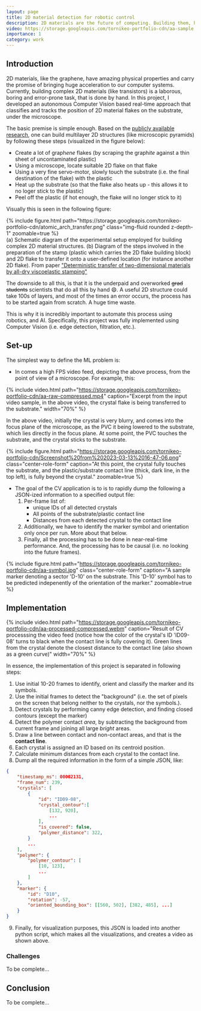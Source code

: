 ```yaml
---
layout: page
title: 2D material detection for robotic control
description: 2D materials are the future of computing. Building them, however requires huge human labor - can we automate this?
video: https://storage.googleapis.com/tornikeo-portfolio-cdn/aa-sample.webm
importance: 1
category: work
---
```


## Introduction

2D materials, like the graphene, have amazing physical properties and carry the promise of bringing huge acceleration to our computer systems. Currently, building complex 2D materials (like transistors) is a laborous, boring and error-prone task, that is done by hand. In this project, I developed an autonomous Computer Vision based real-time approach that classifies and tracks the position of 2D material flakes on the substrate, under the microscope.

The basic premise is simple enough. Based on the [publicly available research](https://arxiv.org/pdf/1311.4829.pdf), one can build multilayer 2D structures (like microscopic pyramids) by following these steps (visualized in the figure below):

- Create a lot of graph*ene* flakes (by scraping the graph*ite* against a thin sheet of uncontaminated plastic)
- Using a microscope, locate suitable 2D flake on that flake
- Using a very fine servo-motor, slowly touch the substrate (i.e. the final destination of the flake) with the plastic
- Heat up the substrate (so that the flake also heats up - this allows it to no loger stick to the plastic)
- Peel off the plastic (if hot enough, the flake will no longer stick to it)

Visually this is seen in the following figure:

<div class="row mt-3">
    <div class="col">
        {% include figure.html path="https://storage.googleapis.com/tornikeo-portfolio-cdn/atomic_arch_transfer.png" class="img-fluid rounded z-depth-1" zoomable=true %}
    </div>
</div>
<div class="caption" >
    (a) Schematic diagram of the experimental setup
    employed for building complex 2D material structures. (b) Diagram of the steps involved in the preparation of the
    stamp (plastic which carries the 2D flake building block) and 2D flake to transfer it onto a user-defined location
    (for instance another 2D flake). From paper <a href="https://arxiv.org/pdf/1311.4829.pdf">
    "Deterministic transfer of two-dimensional materials by all-dry
viscoelastic stamping"</a>
</div>

The downside to all this, is that it is the underpaid and overworked ~~grad students~~ scientists that do all this by hand :smile:. A useful 2D structure could take 100s of layers, and most of the times an error occurs, the process has to be started again from scratch. A huge time waste.

This is why it is incredibly important to automate this process using robotics, and AI. Specifically, this project was fully implemented using Computer Vision (i.e. edge detection, filtration, etc.). 

## Set-up

The simplest way to define the ML problem is:
- In comes a high FPS video feed, depicting the above process, from the point of view of a microscope. For example, this:


{% include video.html path="https://storage.googleapis.com/tornikeo-portfolio-cdn/aa-raw-compressed.mp4" caption="Excerpt from the input video sample, in the above video, the crystal flake is being transferred to the substrate." width="70%" %}

In the above video, initially the crystal is very blurry, and comes into the focus plane of the microscope, as the PVC it being lowered to the substrate, which lies directly in the focus plane. At some point, the PVC touches the substrate, and the crystal sticks to the substrate. 



{% include figure.html path="https://storage.googleapis.com/tornikeo-portfolio-cdn/Screenshot%20from%202023-03-13%2016-47-06.png" class="center-role-form" caption="At this point, the crystal fully touches the substrate, and the plastic/substrate contact line (thick, dark line, in the top left), is fully beyond the crystal." zoomable=true %}

- The goal of the CV application is to is to rapidly dump the following a JSON-ized information to a specified output file:
    1. Per-frame list of:
        * unique IDs of all detected crystals
        * All points of the substrate/plastic contact line
        * Distances from each detected crystal to the contact line
    2. Additionally, we have to identify the marker symbol and orientation only once per run. More about that below. 
    3. Finally, all the processing has to be done in near-real-time performance. And, the processing has to be causal (i.e. no looking into the future frames).


{% include figure.html path="https://storage.googleapis.com/tornikeo-portfolio-cdn/aa-symbol.jpg" class="center-role-form" caption="A sample marker denoting a sector 'D-10' on the substrate. This 'D-10' symbol has to be predicted indepenently of the orientation of the marker." zoomable=true %}




## Implementation

{% include video.html path="https://storage.googleapis.com/tornikeo-portfolio-cdn/aa-processed-compressed.webm" caption="Result of CV processsing the video feed (notice how the color of the crystal's ID 'ID09-08' turns to black when the contact line is fully covering it). Green lines from the crystal denote the closest distance to the contact line (also shown as a green curve)" width="70%" %}

In essence, the implementation of this project is separated in following steps:
1. Use initial 10-20 frames to identify, orient and classify the marker and its symbols.
2. Use the initial frames to detect the "background" (i.e. the set of pixels on the screen that belong neither to the crystals, nor the symbols.).
3. Detect crystals by performing canny edge detection, and finding closed contours (except the marker)
4. Detect the polymer contact *area*, by subtracting the background from current frame and joining all large *bright* areas.
5. Draw a line between contact and non-contact areas, and that is the **contact line**.
6. Each crystal is assigned an ID based on its centroid position.
7. Calculate minimum distances from each crystal to the contact line.
8. Dump all the required information in the form of a simple JSON, like:

```json
{
    "timestamp_ms": 00002131,
    "frame_num": 239,
    "crystals": [
        {
            "id": "ID09-08",
            "crystal_contour":[
                [132, 920],
                ...
            ],
            "is_covered": false,
            "polymer_distance": 322,
        }
        ...
    ],
    "polymer": {
        "polymer_contour": [
            [10, 123],
            ...
        ]
    },
    "marker": {
        "id": "D10",
        "rotation": -57,
        "oriented_bounding_box": [[560, 502], [382, 485], ...]
    }
}
```

9. Finally, for visualization purposes, this JSON is loaded into another python script, which makes all the visualizations, and creates a video as shown above.

### Challenges

To be complete...

## Conclusion

To be complete...
